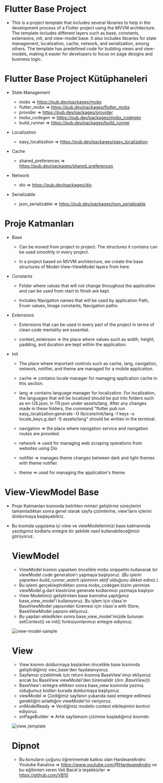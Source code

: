 # Flutter Base Project


-  This is a project template that includes several libraries to help in the development process of a Flutter project using the MVVM architecture. The template includes different layers such as base, constants, extensions, init, and view-model base. It also includes libraries for state management, localization, cache, network, and serialization, among others. The template has predefined code for building views and view-models, making it easier for developers to focus on page designs and business logic.

# Flutter Base Project Kütüphaneleri
- State Management
  - mobx => https://pub.dev/packages/mobx
  - flutter_mobx => https://pub.dev/packages/flutter_mobx
  - provider => https://pub.dev/packages/provider
  - mobx_codegen => https://pub.dev/packages/mobx_codegen
  - build_runner => https://pub.dev/packages/build_runner
  
- Localization
  - easy_localization => https://pub.dev/packages/easy_localization 

- Cache
  - shared_preferences => https://pub.dev/packages/shared_preferences

- Network 
  - dio => https://pub.dev/packages/dio

- Serializable
  - json_serializable => https://pub.dev/packages/json_serializable

# Proje Katmanları
- Base 
  - Can be moved from project to project. The structures it contains can be used smoothly in every project.
  
  - In a project based on MVVM architecture, we create the base structures of Model-View-ViewModel layers from here.
 
- Constants 
  - Folder where values that will not change throughout the application and can be used from start to finish are kept.
  
  - Includes Navigation names that will be used by application Path, Enum values, Image constants, Navigation paths.
  
- Extensions
  - Extensions that can be used in every part of the project in terms of clean code mentality are essential.

  - context_extension => the place where values such as width, height, padding, and duration are kept within the application.
  
- Init
  - The place where important controls such as cache, lang, navigation, network, notifier, and theme are managed for a mobile application.
  
  - cache => contains locale manager for managing application cache in this section.
  
  - lang => contains language manager for localization. For localization, the languages that will be localized should be put into folders such as en-US.json, tr-TR.json under assets/lang. After any changes made in these folders, the command "flutter pub run easy_localization:generate -O lib/core/init/lang -f keys -o locale_keys.g.dart -S assets/lang" should be written in the terminal.
  
  - navigation => the place where navigation service and navigation routes are provided.
  
  - network => used for managing web scraping operations from websites using Dio
  
  - notifier =>  manages theme changes between dark and light themes with theme notifier.
  
  - theme => used for managing the application's theme.
  
# View-ViewModel Base  
- Proje Katmanları kısmında belirtilen mimari geliştirme süreçlerini tamamladıktan sonra genel olarak sayfa çizimlerine, view'ların içlerini doldurmaya başlayabiliriz.
- Bu kısımda uygulama içi view ve viewModellerimizi base katmanında yazdıgımız kodlarla entegre bir şekilde nasıl kullanabileceğimizi görüyoruz.
  
   # ViewModel
     - ViewModel kısmını yaparken öncelikle mobx snippetini kullanarak bir viewModel code generation'ı yapmaya başlıyoruz. (*Bu işlemi yaparken build_runner_watch işleminin aktif olduğunu dikkat ediniz.*)
     - Bu işlemi gerçekleştirdikten sonra mobx_codegen bizim yerimize viewModel.g.dart klasörüne generate kodlarımızı yazmaya başlıyor
     - View Modelimizi geliştirirken base kısmıdna yaptığımız base_view_model'i kullanıyoruz. Bu işlem için class'ın BaseViewModel yapısından türemesi için class'a with Store, BaseViewModel yapısını ekliyoruz.
     - Bu yapıları ekledikten sonra base_view_model'imizde bulunan setContext() ve init() fonksiyonlarımızı entegre ediyoruz.
     
  ![view-model-sample](https://user-images.githubusercontent.com/92018394/218278150-b6426b43-3f7b-4bc6-b82a-15a0da24c718.png)

   
   # View
     - View kısmını doldurmaya başlarken öncelikle base kısmında geliştirdiğimiz viev_base'den faydalanıyoruz.
     - Sayfamızı çizebilmek için return kısmına BaseView'ımızı ekliyoruz ancak bu BaseView viewModel'den türemelidir (*örn: BaseView<LoginViewModel>()*)
     - BaseView'ı entegre ettikten sonra base_view kısmında yazmış olduğumuz kodları burada doldurmaya başlıyoruz
     - viewModel => Çizdiğimiz sayfanın yukarıda nasıl entegre edilmesi gerektiğini anlattığım viewModel'ini veriyoruz.
     - onModelReady => Verdiğimiz modelin context etkileşimini kontrol ediyoruz.
     - onPageBuilder => Artık sayfamızın çizimine başladığımız kısımdır.
  
  ![view_template](https://user-images.githubusercontent.com/92018394/218277912-a1b5a500-c7c6-4866-b4fe-0c3838792bd6.png )

  # Dipnot
     - Bu konuların çoğunu öğrenmemde katkısı olan HardwareAndro Youtube Kanalına => https://www.youtube.com/@HardwareAndro ve bu eğitimleri veren Veli Bacık'a teşekkürler => https://github.com/VB10
